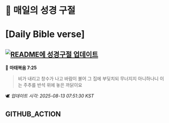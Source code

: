 # 🙏 매일의 성경 구절
# [Daily Bible verse]
## [![README에 성경구절 업데이트](https://github.com/DONGSUKA/first_test/actions/workflows/update-readme-bible.yml/badge.svg)](https://github.com/DONGSUKA/first_test/actions/workflows/update-readme-bible.yml)
<!-- START_BIBLE_VERSE -->
📖 **마태복음 7:25**
> 비가 내리고 창수가 나고 바람이 불어 그 집에 부딪치되 무너지지 아니하나니 이는 주추를 반석 위에 놓은 까닭이요

🕊️ _업데이트 시각: 2025-08-13 07:51:30 KST_
  <!-- END_BIBLE_VERSE -->
## GITHUB_ACTION
